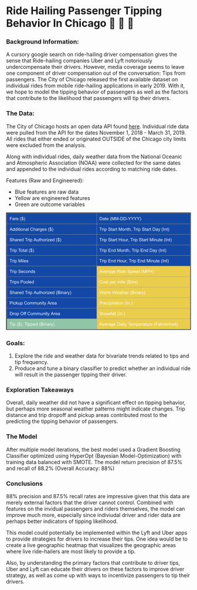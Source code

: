 # Ride Hailing Passenger Tipping Behavior In Chicago :blue_car: :red_car: :taxi:

### Background Information:
A cursory google search on ride-hailing driver compensation gives the sense that Ride-hailing companies Uber and Lyft notoriously undercompensate their drivers. However, media coverage seems to leave one component of driver compensation out of the conversation: Tips from passengers. The City of Chicago released the first available dataset on individual rides from mobile ride-hailing applications in early 2019. With it, we hope to model the tipping behavior of passengers as well as the factors that contribute to the likelihood that passengers will tip their drivers.

### The Data:
The City of Chicago hosts an open data API found [here](https://data.cityofchicago.org/Transportation/Transportation-Network-Providers-Trips/m6dm-c72p). Individual ride data were pulled from the API for the dates November 1, 2018 - March 31, 2019. All rides that either ended or originated OUTSIDE of the Chicago city limits were excluded from the analysis.

Along with individual rides, daily weather data from the National Oceanic and Atmospheric Association (NOAA) were collected for the same dates and appended to the individual rides according to matching ride dates.

Features (Raw and Engineered):
- Blue features are raw data
- Yellow are engineered features
- Green are outcome variables

![](Features.jpeg)
    
### Goals:
1. Explore the ride and weather data for bivariate trends related to tips and tip frequency.
2. Produce and tune a binary classifier to predict whether an individual ride will result in the passenger tipping their driver.

### Exploration Takeaways

Overall, daily weather did not have a significant effect on tipping behavior, but perhaps more seasonal weather patterns might indicate changes. Trip distance and trip dropoff and pickup areas contributed most to the predicting the tipping behavior of passengers.

### The Model
After multiple model iterations, the best model used a Gradient Boosting Classifier optimized using HyperOpt (Bayesian Model-Optimization) with training data balanced with SMOTE. The model return precision of 87.5% and recall of 88.2% (Overall Accuracy: 88%)

### Conclusions
88% precision and 87.5% recall rates are impressive given that this data are merely external factors that the driver cannot control. Combined with features on the invidual passengers and riders themselves, the model can improve much more, especially since indiviudal driver and rider data are perhaps better indicators of tipping likelihood.

This model could potentially be implemented within the Lyft and Uber apps to provide strategies for drivers to increase their tips. One idea would be to create a live geographic heatmap that visualizes the geographic areas where live ride-hailers are most likely to provide a tip.

Also, by understanding the primary factors that contribute to driver tips, Uber and Lyft can educate their drivers on these factors to improve driver strategy, as well as come up with ways to incentivize passengers to tip their drivers.
